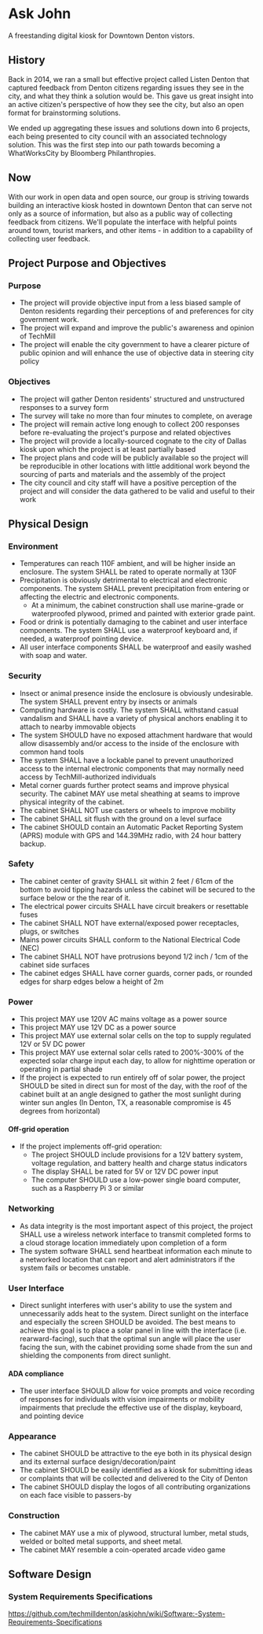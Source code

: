# Ask John
A freestanding digital kiosk for Downtown Denton vistors.

## History
Back in 2014, we ran a small but effective project called Listen Denton that captured feedback from Denton citizens regarding issues they see in the city, and what they think a solution would be. This gave us great insight into an active citizen's perspective of how they see the city, but also an open format for brainstorming solutions.

We ended up aggregating these issues and solutions down into 6 projects, each being presented to city council with an associated technology solution. This was the first step into our path towards becoming a WhatWorksCity by Bloomberg Philanthropies.

## Now
With our work in open data and open source, our group is striving towards building an interactive kiosk hosted in downtown Denton that can serve not only as a source of information, but also as a public way of collecting feedback from citizens. We'll populate the interface with helpful points around town, tourist markers, and other items - in addition to a capability of collecting user feedback.

## Project Purpose and Objectives

### Purpose

- The project will provide objective input from a less biased sample of Denton residents
regarding their perceptions of and preferences for city government work.
- The project will expand and improve the public's awareness and opinion of TechMill
- The project will enable the city government to have a clearer picture of 
public opinion and will enhance the use of objective data in steering city policy


### Objectives
- The project will gather Denton residents' structured and unstructured 
  responses to a survey form
- The survey will take no more than four minutes to complete, on average
- The project will remain active long enough to collect 200 responses before
  re-evaluating the project's purpose and related objectives
- The project will provide a locally-sourced cognate to the city of Dallas kiosk
  upon which the project is at least partially based
- The project plans and code will be publicly available so the project will be 
reproducible in other locations with little additional work beyond the 
sourcing of parts and materials and the assembly of the project
- The city council and city staff will have a positive perception of the project
and will consider the data gathered to be valid and useful to their work

## Physical Design


### Environment

- Temperatures can reach 110F ambient, and will be higher inside an enclosure. The system SHALL be rated to operate normally at 130F
- Precipitation is obviously detrimental to electrical and electronic components. The system SHALL prevent precipitation from entering or affecting the electric and electronic components.
   - At a minimum, the cabinet construction shall use marine-grade or waterproofed plywood, primed and painted with exterior grade paint.
- Food or drink is potentially damaging to the cabinet and user interface components. The system SHALL use a waterproof keyboard and, if needed, a waterproof pointing device.
- All user interface components SHALL be waterproof and easily washed with soap and water.


### Security

- Insect or animal presence inside the enclosure is obviously undesirable. The system SHALL prevent entry by insects or animals
- Computing hardware is costly. The system SHALL withstand casual vandalism and SHALL have a variety of physical anchors enabling it to attach to nearby immovable objects
- The system SHOULD have no exposed attachment hardware that would allow disassembly and/or access to the inside of the enclosure with common hand tools
- The system SHALL have a lockable panel to prevent unauthorized access to the internal electronic components that may normally need access by TechMill-authorized individuals
- Metal corner guards further protect seams and improve physical security. The cabinet MAY use metal sheathing at seams to improve physical integrity of the cabinet.
- The cabinet SHALL NOT use casters or wheels to improve mobility
- The cabinet SHALL sit flush with the ground on a level surface
- The cabinet SHOULD contain an Automatic Packet Reporting System (APRS) module with GPS and 144.39MHz radio, with 24 hour battery backup.


### Safety
- The cabinet center of gravity SHALL sit within 2 feet / 61cm of the bottom to avoid tipping hazards unless the cabinet will be secured to the surface below or the the rear of it.
- The electrical power circuits SHALL have circuit breakers or resettable fuses
- The cabinet SHALL NOT have external/exposed power receptacles, plugs, or switches
- Mains power circuits SHALL conform to the National Electrical Code (NEC)
- The cabinet SHALL NOT have protrusions beyond 1/2 inch / 1cm of the cabinet side surfaces
- The cabinet edges SHALL have corner guards, corner pads, or rounded edges for sharp edges below a height of 2m


### Power
- This project MAY use 120V AC mains voltage as a power source
- This project MAY use 12V DC as a power source
- This project MAY use external solar cells on the top to supply regulated 12V or 5V DC power
- This project MAY use external solar cells rated to 200%-300% of the expected solar charge input each day, to allow for nighttime operation or operating in partial shade
- If the project is expected to run entirely off of solar power, the project SHOULD be sited in direct sun for most of the day, with the roof of the cabinet built at an angle designed to gather the most sunlight during winter sun angles (In Denton, TX, a reasonable compromise is 45 degrees from horizontal)


#### Off-grid operation
- If the project implements off-grid operation:
   - The project SHOULD include provisions for a 12V battery system, voltage regulation, and battery health and charge status indicators
   - The display SHALL be rated for 5V or 12V DC power input
   - The computer SHOULD use a low-power single board computer, such as a Raspberry Pi 3 or similar

### Networking

- As data integrity is the most important aspect of this project, the project SHALL use a wireless network interface to transmit completed forms to a cloud storage location immediately upon completion of a form
- The system software SHALL send heartbeat information each minute to a networked location that can report and alert administrators if the system fails or becomes unstable.

### User Interface
- Direct sunlight interferes with user's ability to use the system and unnecessarily adds heat to the system. Direct sunlight on the interface and especially the screen SHOULD be avoided. The best means to achieve this goal is to place a solar panel in line with the interface (i.e. rearward-facing), such that the optimal sun angle will place the user facing the sun, with the cabinet providing some shade from the sun and shielding the components from direct sunlight.


#### ADA compliance
- The user interface SHOULD allow for voice prompts and voice recording of responses for individuals with vision impairments or mobility impairments that preclude the effective use of the display, keyboard, and pointing device



### Appearance

- The cabinet SHOULD be attractive to the eye both in its physical design and its external surface design/decoration/paint
- The cabinet SHOULD be easily identified as a kiosk for submitting ideas or complaints that will be collected and delivered to the City of Denton
- The cabinet SHOULD display the logos of all contributing organizations on each face visible to passers-by

### Construction
- The cabinet MAY use a mix of plywood, structural lumber, metal studs, welded or bolted metal supports, and sheet metal.
- The cabinet MAY resemble a coin-operated arcade video game

## Software Design

### System Requirements Specifications
https://github.com/techmilldenton/askjohn/wiki/Software:-System-Requirements-Specifications
